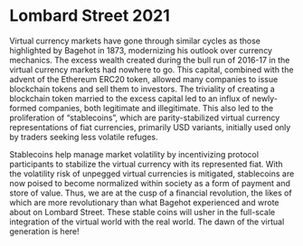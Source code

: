 # Lombard Street 2021

Virtual currency markets have gone through similar cycles as those highlighted by Bagehot in 1873, modernizing his outlook over currency mechanics. The excess wealth created during the bull run of 2016-17 in the virtual currency markets had nowhere to go. This capital, combined with the advent of the Ethereum ERC20 token, allowed many companies to issue blockchain tokens and sell them to investors. The triviality of creating a blockchain token married to the excess capital led to an influx of newly-formed companies, both legitimate and illegitimate. This also led to the proliferation of “stablecoins”, which are parity-stabilized virtual currency representations of fiat currencies, primarily USD variants, initially used only by traders seeking less volatile refuges.&#x20;

Stablecoins help manage market volatility by incentivizing protocol participants to stabilize the virtual currency with its represented fiat. With the volatility risk of unpegged virtual currencies is mitigated, stablecoins are now poised to become normalized within society as a form of payment and store of value. Thus, we are at the cusp of a financial revolution, the likes of which are more revolutionary than what Bagehot experienced and wrote about on Lombard Street. These stable coins will usher in the full-scale integration of the virtual world with the real world. The dawn of the virtual generation is here!
